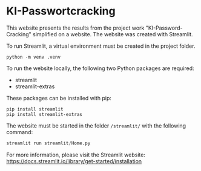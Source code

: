 # KI-Passwortcracking

This website presents the results from the project work "KI-Password-Cracking" simplified on a website.
The website was created with Streamlit.

To run Streamlit, a virtual environment must be created in the project folder.

```commandline
python -m venv .venv
```

To run the website locally, the following two Python packages are required:
* streamlit
* streamlit-extras

These packages can be installed with pip:
```commandline
pip install streamlit
pip install streamlit-extras
```

The website must be started in the folder `/streamlit/` with the following command:
```python
streamlit run streamlit/Home.py
```

For more information, please visit the Streamlit website: https://docs.streamlit.io/library/get-started/installation